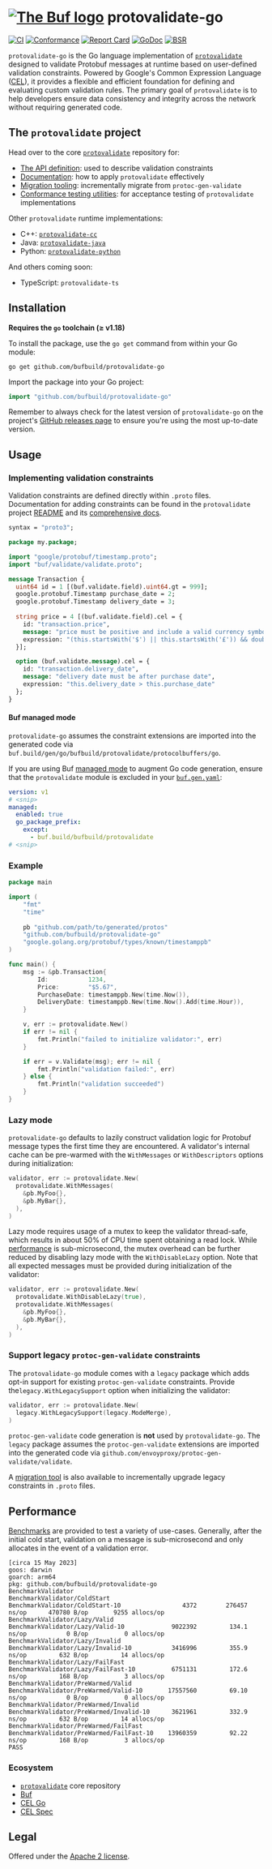 # [![The Buf logo](.github/buf-logo.svg)][buf] protovalidate-go

[![CI](https://github.com/bufbuild/protovalidate-go/actions/workflows/ci.yaml/badge.svg)](https://github.com/bufbuild/protovalidate-go/actions/workflows/ci.yaml)
[![Conformance](https://github.com/bufbuild/protovalidate-go/actions/workflows/conformance.yaml/badge.svg)](https://github.com/bufbuild/protovalidate-go/actions/workflows/conformance.yaml)
[![Report Card](https://goreportcard.com/badge/github.com/bufbuild/protovalidate-go)](https://goreportcard.com/report/github.com/bufbuild/protovalidate-go)
[![GoDoc](https://pkg.go.dev/badge/github.com/bufbuild/protovalidate-go.svg)](https://pkg.go.dev/github.com/bufbuild/protovalidate-go)
[![BSR](https://img.shields.io/badge/BSR-Module-0C65EC)][buf-mod]

`protovalidate-go` is the Go language implementation
of [`protovalidate`](https://github.com/bufbuild/protovalidate) designed
to validate Protobuf messages at runtime based on user-defined validation constraints.
Powered by Google's Common Expression Language ([CEL](https://github.com/google/cel-spec)), it provides a
flexible and efficient foundation for defining and evaluating custom validation
rules.
The primary goal of `protovalidate` is to help developers ensure data
consistency and integrity across the network without requiring generated code.

## The `protovalidate` project

Head over to the core [`protovalidate`](https://github.com/bufbuild/protovalidate/) repository for:

- [The API definition](https://github.com/bufbuild/protovalidate/tree/main/proto/protovalidate/buf/validate/validate.proto): used to describe validation constraints
- [Documentation](https://github.com/bufbuild/protovalidate/tree/main/docs): how to apply `protovalidate` effectively
- [Migration tooling](https://github.com/bufbuild/protovalidate/tree/main/docs/migrate.md): incrementally migrate from `protoc-gen-validate`
- [Conformance testing utilities](https://github.com/bufbuild/protovalidate/tree/main/docs/conformance.md): for acceptance testing of `protovalidate` implementations

Other `protovalidate` runtime implementations:

- C++: [`protovalidate-cc`][pv-cc]
- Java: [`protovalidate-java`][pv-java]
- Python: [`protovalidate-python`][pv-python]

And others coming soon:

- TypeScript: `protovalidate-ts`

## Installation

**Requires the `go` toolchain (≥ v1.18)**

To install the package, use the `go get` command from within your Go module:

```shell
go get github.com/bufbuild/protovalidate-go
```

Import the package into your Go project:

```go
import "github.com/bufbuild/protovalidate-go"
```

Remember to always check for the latest version of `protovalidate-go` on the
project's [GitHub releases page](https://github.com/bufbuild/protovalidate-go/releases)
to ensure you're using the most up-to-date version.

## Usage

### Implementing validation constraints

Validation constraints are defined directly within `.proto` files.
Documentation for adding constraints can be found in the `protovalidate` project
[README](https://github.com/bufbuild/protovalidate) and its [comprehensive docs](https://github.com/bufbuild/protovalidate/tree/main/docs).

```protobuf
syntax = "proto3";

package my.package;

import "google/protobuf/timestamp.proto";
import "buf/validate/validate.proto";

message Transaction {
  uint64 id = 1 [(buf.validate.field).uint64.gt = 999];
  google.protobuf.Timestamp purchase_date = 2;
  google.protobuf.Timestamp delivery_date = 3;
  
  string price = 4 [(buf.validate.field).cel = {
    id: "transaction.price",
    message: "price must be positive and include a valid currency symbol ($ or £)",
    expression: "(this.startsWith('$') || this.startsWith('£')) && double(this.substring(1)) > 0"
  }];

  option (buf.validate.message).cel = {
    id: "transaction.delivery_date",
    message: "delivery date must be after purchase date",
    expression: "this.delivery_date > this.purchase_date"
  };
}
```

#### Buf managed mode

`protovalidate-go` assumes the constraint extensions are imported into
the generated code via `buf.build/gen/go/bufbuild/protovalidate/protocolbuffers/go`.

If you are using Buf [managed mode](https://buf.build/docs/generate/managed-mode/) to augment Go code generation, ensure 
that the `protovalidate` module is excluded in your [`buf.gen.yaml`](https://buf.build/docs/configuration/v1/buf-gen-yaml#except):

```yaml
version: v1
# <snip>
managed:
  enabled: true
  go_package_prefix:
    except:
      - buf.build/bufbuild/protovalidate
# <snip>
```

### Example

```go
package main

import (
	"fmt"
	"time"
	
	pb "github.com/path/to/generated/protos"
	"github.com/bufbuild/protovalidate-go"
	"google.golang.org/protobuf/types/known/timestamppb"
)

func main() {
	msg := &pb.Transaction{
		Id:           1234,
		Price:        "$5.67",
		PurchaseDate: timestamppb.New(time.Now()),
		DeliveryDate: timestamppb.New(time.Now().Add(time.Hour)),
	}

	v, err := protovalidate.New()
	if err != nil {
		fmt.Println("failed to initialize validator:", err)
	}

	if err = v.Validate(msg); err != nil {
		fmt.Println("validation failed:", err)
	} else {
		fmt.Println("validation succeeded")
	}
}
```

### Lazy mode

`protovalidate-go` defaults to lazily construct validation logic for Protobuf 
message types the first time they are encountered. A validator's internal 
cache can be pre-warmed with the `WithMessages` or `WithDescriptors` options 
during initialization:

```go
validator, err := protovalidate.New(
  protovalidate.WithMessages(
    &pb.MyFoo{}, 
    &pb.MyBar{}, 
  ),
)
```

Lazy mode requires usage of a mutex to keep the validator thread-safe, which 
results in about 50% of CPU time spent obtaining a read lock. While [performance](#performance)
is sub-microsecond, the mutex overhead can be further reduced by disabling lazy 
mode with the `WithDisableLazy` option. Note that all expected messages must be
provided during initialization of the validator:

```go
validator, err := protovalidate.New(
  protovalidate.WithDisableLazy(true),
  protovalidate.WithMessages(
    &pb.MyFoo{},
    &pb.MyBar{},
  ),
)
```

### Support legacy `protoc-gen-validate` constraints

The `protovalidate-go` module comes with a `legacy` package which adds opt-in support
for existing `protoc-gen-validate` constraints. Provide the`legacy.WithLegacySupport` 
option when initializing the validator:

```go
validator, err := protovalidate.New(
  legacy.WithLegacySupport(legacy.ModeMerge),
)
```

`protoc-gen-validate` code generation is **not** used by `protovalidate-go`. The 
`legacy` package assumes the `protoc-gen-validate` extensions are imported into
the generated code via `github.com/envoyproxy/protoc-gen-validate/validate`.

A [migration tool](https://github.com/bufbuild/protovalidate/tree/main/tools/protovalidate-migrate) is also available to incrementally upgrade legacy constraints in `.proto` files.

## Performance

[Benchmarks](validator_bench_test.go) are provided to test a variety of use-cases. Generally, after the 
initial cold start, validation on a message is sub-microsecond 
and only allocates in the event of a validation error.

```
[circa 15 May 2023]
goos: darwin
goarch: arm64
pkg: github.com/bufbuild/protovalidate-go
BenchmarkValidator
BenchmarkValidator/ColdStart
BenchmarkValidator/ColdStart-10         	    4372	    276457 ns/op	  470780 B/op	    9255 allocs/op
BenchmarkValidator/Lazy/Valid
BenchmarkValidator/Lazy/Valid-10        	 9022392	     134.1 ns/op	       0 B/op	       0 allocs/op
BenchmarkValidator/Lazy/Invalid
BenchmarkValidator/Lazy/Invalid-10      	 3416996	     355.9 ns/op	     632 B/op	      14 allocs/op
BenchmarkValidator/Lazy/FailFast
BenchmarkValidator/Lazy/FailFast-10     	 6751131	     172.6 ns/op	     168 B/op	       3 allocs/op
BenchmarkValidator/PreWarmed/Valid
BenchmarkValidator/PreWarmed/Valid-10   	17557560	     69.10 ns/op	       0 B/op	       0 allocs/op
BenchmarkValidator/PreWarmed/Invalid
BenchmarkValidator/PreWarmed/Invalid-10 	 3621961	     332.9 ns/op	     632 B/op	      14 allocs/op
BenchmarkValidator/PreWarmed/FailFast
BenchmarkValidator/PreWarmed/FailFast-10	13960359	     92.22 ns/op	     168 B/op	       3 allocs/op
PASS
```

### Ecosystem

- [`protovalidate`](https://github.com/bufbuild/protovalidate) core repository
- [Buf][buf]
- [CEL Go][cel-go]
- [CEL Spec][cel-spec]

## Legal

Offered under the [Apache 2 license][license].

[license]: LICENSE
[buf]: https://buf.build
[buf-mod]: https://buf.build/bufbuild/protovalidate
[cel-go]: https://github.com/google/cel-go
[cel-spec]: https://github.com/google/cel-spec
[pv-cc]: https://github.com/bufbuild/protovalidate-cc
[pv-java]: https://github.com/bufbuild/protovalidate-java
[pv-python]: https://github.com/bufbuild/protovalidate-python